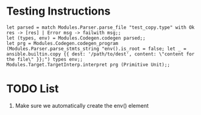 # Testing Instructions
```
let parsed = match Modules.Parser.parse_file "test_copy.type" with Ok res -> [res] | Error msg -> failwith msg;;
let (types, env) = Modules.Codegen.codegen parsed;;
let prg = Modules.Codegen.codegen_program (Modules.Parser.parse_stmts_string "env().is_root = false; let _ = ansible.builtin.copy {{ dest: '/path/to/dest', content: \"content for the file\" }};") types env;;
Modules.Target.TargetInterp.interpret prg (Primitive Unit);;
```

# TODO List
1. Make sure we automatically create the env() element
